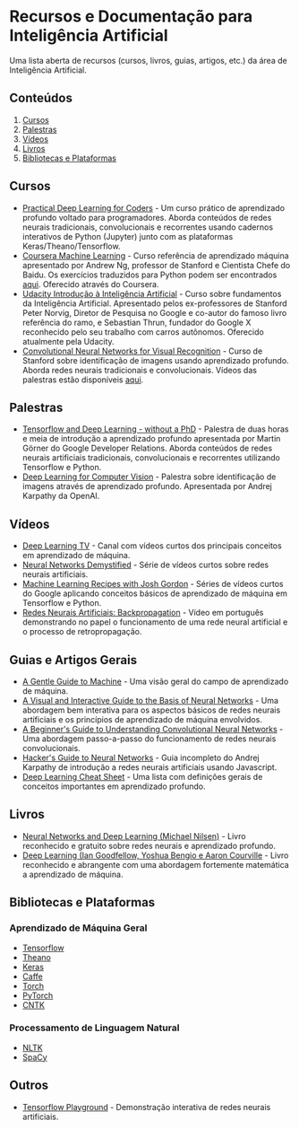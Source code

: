 # Recursos e Documentação para Inteligência Artificial

Uma lista aberta de recursos (cursos, livros, guias, artigos, etc.) da área de Inteligência Artificial.

## Conteúdos

1. [Cursos](#cursos)
2. [Palestras](#palestras)
3. [Vídeos](#v&iacute;deos)
4. [Livros](#livros)
5. [Bibliotecas e Plataformas](#bibliotecas-e-plataformas)


## Cursos

* [Practical Deep Learning for Coders](http://course.fast.ai/index.html) - Um curso prático de aprendizado profundo voltado para programadores. Aborda conteúdos de redes neurais tradicionais, convolucionais e recorrentes usando cadernos interativos de Python (Jupyter) junto com as plataformas Keras/Theano/Tensorflow.
* [Coursera Machine Learning](https://www.coursera.org/learn/machine-learning) - Curso referência de aprendizado máquina apresentado por Andrew Ng, professor de Stanford e Cientista Chefe do Baidu.  Os exercícios traduzidos para Python podem ser encontrados [aqui](http://www.johnwittenauer.net/machine-learning-exercises-in-python-part-1/). Oferecido através do Coursera.
* [Udacity Introdução à Inteligência Artificial](https://br.udacity.com/course/intro-to-artificial-intelligence--cs271/) - Curso sobre fundamentos da Inteligência Artificial. Apresentado pelos ex-professores de Stanford Peter Norvig, Diretor de Pesquisa no Google e co-autor do famoso livro referência do ramo, e Sebastian Thrun, fundador do Google X reconhecido pelo seu trabalho com carros autônomos. Oferecido atualmente pela Udacity.
* [Convolutional Neural Networks for Visual Recognition](https://cs231n.github.io/) - Curso de Stanford sobre identificação de imagens usando aprendizado profundo. Aborda redes neurais tradicionais e convolucionais. Vídeos das palestras estão disponíveis [aqui](https://www.youtube.com/playlist?list=PLLvH2FwAQhnpj1WEB-jHmPuUeQ8mX-XXG).

## Palestras

* [Tensorflow and Deep Learning - without a PhD](https://www.youtube.com/watch?v=vq2nnJ4g6N0) - Palestra de duas horas e meia de introdução a aprendizado profundo apresentada por Martin Görner do Google Developer Relations. Aborda conteúdos de redes neurais artificiais tradicionais, convolucionais e recorrentes utilizando Tensorflow e Python.
* [Deep Learning for Computer Vision](https://www.youtube.com/watch?v=u6aEYuemt0M) - Palestra sobre identificação de imagens através de aprendizado profundo. Apresentada por Andrej Karpathy da OpenAI.

## Vídeos

* [Deep Learning TV](https://www.youtube.com/channel/UC9OeZkIwhzfv-_Cb7fCikLQ/videos) - Canal com vídeos curtos dos principais conceitos em aprendizado de máquina.
* [Neural Networks Demystified](https://www.youtube.com/playlist?list=PLiaHhY2iBX9hdHaRr6b7XevZtgZRa1PoU) - Série de vídeos curtos sobre redes neurais artificiais.
* [Machine Learning Recipes with Josh Gordon](https://www.youtube.com/playlist?list=PLOU2XLYxmsIIuiBfYad6rFYQU_jL2ryal) - Séries de vídeos curtos do Google aplicando conceitos básicos de aprendizado de máquina em Tensorflow e Python.
* [Redes Neurais Artificiais: Backpropagation](https://www.youtube.com/watch?v=rVeGXVnUtKQ&feature=youtu.be) - Vídeo em português demonstrando no papel o funcionamento de uma rede neural artificial e o processo de retropropagação.

## Guias e Artigos Gerais

* [A Gentle Guide to Machine](https://blog.monkeylearn.com/a-gentle-guide-to-machine-learning/) - Uma visão geral do campo de aprendizado de máquina.
* [A Visual and Interactive Guide to the Basis of Neural Networks](https://jalammar.github.io/visual-interactive-guide-basics-neural-networks/) - Uma abordagem bem interativa para os aspectos básicos de redes neurais artificiais e os princípios de aprendizado de máquina envolvidos.
* [A Beginner's Guide to Understanding Convolutional Neural Networks](https://adeshpande3.github.io/adeshpande3.github.io/A-Beginner's-Guide-To-Understanding-Convolutional-Neural-Networks/) - Uma abordagem passo-a-passo do funcionamento de redes neurais convolucionais.
* [Hacker's Guide to Neural Networks](https://karpathy.github.io/neuralnets/) - Guia incompleto do Andrej Karpathy de introdução a redes neurais artificiais usando Javascript.
* [Deep Learning Cheat Sheet](https://hackernoon.com/deep-learning-cheat-sheet-25421411e460#.pgemojnjn) - Uma lista com definições gerais de conceitos importantes em aprendizado profundo.

## Livros

* [Neural Networks and Deep Learning (Michael Nilsen)](http://neuralnetworksanddeeplearning.com/index.html) - Livro reconhecido e gratuito sobre redes neurais e aprendizado profundo. 
* [Deep Learning (Ian Goodfellow, Yoshua Bengio e Aaron Courville](http://www.deeplearningbook.org/) - Livro reconhecido e abrangente com uma abordagem fortemente matemática a aprendizado de máquina.

## Bibliotecas e Plataformas

### Aprendizado de Máquina Geral

* [Tensorflow](https://www.tensorflow.org/)
* [Theano](http://www.deeplearning.net/software/theano/)
* [Keras](https://keras.io/)
* [Caffe](http://caffe.berkeleyvision.org/)
* [Torch](http://torch.ch/)
* [PyTorch](http://pytorch.org/)
* [CNTK](https://www.microsoft.com/en-us/research/product/cognitive-toolkit/)

### Processamento de Linguagem Natural

* [NLTK](http://www.nltk.org/)
* [SpaCy](https://spacy.io/)

## Outros

* [Tensorflow Playground](http://playground.tensorflow.org) - Demonstração interativa de redes neurais artificiais.